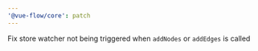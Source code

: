 ```yaml
---
'@vue-flow/core': patch
---
```


Fix store watcher not being triggered when `addNodes` or `addEdges` is called
